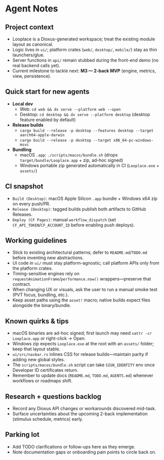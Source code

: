 # Agent Notes

## Project context
- Looplace is a Dioxus-generated workspace; treat the existing module layout as canonical.
- Logic lives in `ui/`; platform crates (`web/`, `desktop/`, `mobile/`) stay as thin launchers/glue.
- Server functions in `api/` remain stubbed during the front-end demo (no real backend calls yet).
- Current milestone to tackle next: **M3 — 2-back MVP** (engine, metrics, view, persistence).

## Quick start for new agents
- **Local dev**
  - Web: `cd web && dx serve --platform web --open`
  - Desktop: `cd desktop && dx serve --platform desktop` (desktop feature enabled by default)
- **Release builds**
  - `cargo build --release -p desktop --features desktop --target aarch64-apple-darwin`
  - `cargo build --release -p desktop --target x86_64-pc-windows-msvc`
- **Bundling**
  - macOS `.app`: `./scripts/macos/bundle.sh` (drops `target/bundle/Looplace.app` + zip, ad-hoc signed)
  - Windows portable zip generated automatically in CI (`Looplace.exe` + `assets/`)

## CI snapshot
- `Build (Desktop)`: macOS Apple Silicon `.app` bundle + Windows x64 zip on every push/PR.
- `Release (Desktop)`: tagged builds publish both artifacts to GitHub Releases.
- `Deploy (CF Pages)`: manual `workflow_dispatch` (set `CF_API_TOKEN`/`CF_ACCOUNT_ID` before enabling push deploys).

## Working guidelines
- Stick to existing architectural patterns; defer to `README.md`/`TODO.md` before inventing new abstractions.
- UI code in `ui/` must stay platform-agnostic; call platform APIs only from the platform crates.
- Timing-sensitive engines rely on `requestAnimationFrame`/`performance.now()` wrappers—preserve that contract.
- When changing UX or visuals, ask the user to run a manual smoke test (PVT focus, bundling, etc.).
- Keep asset paths using the `asset!` macro; native builds expect files alongside the binary/bundle.

## Known quirks & tips
- macOS binaries are ad-hoc signed; first launch may need `xattr -cr Looplace.app` or right-click → Open.
- Windows zip expects `Looplace.exe` at the root with an `assets/` folder; keep that layout stable.
- `ui/src/navbar.rs` inlines CSS for release builds—maintain parity if adding new global styles.
- The `scripts/macos/bundle.sh` script can take `SIGN_IDENTITY` env once Developer ID certificates return.
- Remember to update docs (`README.md`, `TODO.md`, `AGENTS.md`) whenever workflows or roadmaps shift.

## Research + questions backlog
- Record any Dioxus API changes or workarounds discovered mid-task.
- Surface uncertainties about the upcoming 2-back implementation (stimulus schedule, metrics) early.

## Parking lot
- Add TODO clarifications or follow-ups here as they emerge.
- Note documentation gaps or onboarding pain points to circle back on.
